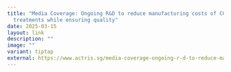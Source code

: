 ```yaml
---
title: "Media Coverage: Ongoing R&D to reduce manufacturing costs of CGT
  treatments while ensuring quality"
date: 2025-03-15
layout: link
description: ""
image: ""
variant: tiptap
external: https://www.actris.sg/media-coverage-ongoing-r-d-to-reduce-manufacturing-costs-of-cgt-treatments-while-ensuring-quality/
---
```

